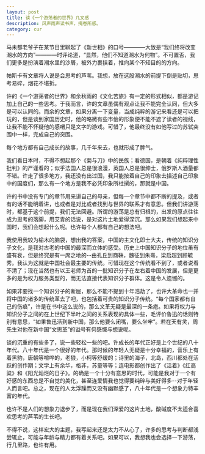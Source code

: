 ```yaml
---
layout: post
title: 读《一个游荡者的世界》几文感
description: 风声雨声读书声，掩卷所感。
category: cur
---
```


马未都老爷子在某节目里聊起了《新世相》的口号————大致是“我们终将改变潮水的方向”————时评论道，“显然，他们不知道潮水为何物”。不可置否，我们更多是扮演着潮水里的沙屑，被外力裹挟着，推向某个不知目的的方向。

帕斯卡有文章将人说是会思考的芦苇。我想，放在这股潮水的前提下倒是贴切，思考易碎，烟花不堪折。

许的《一个游荡者的世界》和余秋雨的《文化苦旅》有一定的形式相似，都是游记加上自己的一些思考。于我而言，许的文章虽偶有观点让我不能完全认同，但大多是可以认同的。而余的文章，如果分离一下变量，当成纯粹的游记来看还是可以把玩的，但是谈到家国历史时，他的略微有些市侩的形象便不能不遮了读者的视线，让我不能不怀疑他的感喟只是文字的游戏。可惜了，他最终没有如他写过的苏轼突围中一样，完成自己的突围。

每个地方都有自己成长的故事，几千年来去，也就形成了脾气。

我们看日本时，不得不想起那个《菊与刀》中的民族；看德国，是朝着《纯粹理性批判》的严谨看的；似乎法国人总是很浪漫，英国人总是很绅士，俄罗斯人酒量都不错。许走了很多地方，我还没有出过国，我只能按着自己的印象去描述自己印象中的国度们，那么有一个地方是我不必凭印象所杜撰的，那就是中国。

许的书中没有专门的章节用来讲自己的母亲，但每一个章节中都不断的提及，或者有的话不能明着讲，也或者是对比或者找到与世界的联系才有意思。但我们讲游荡时，都基于这个前提，我们无法回避。所谓的游荡是总有归根的，出发的原点往往成为思考的落脚，用艾青的话说，是对这片土地爱得深沉。那么如果我们想起来中国时，我们会想起什么呢。也许每个人都有自己的想法吧。

我使用我较为榆木的脑袋，想出我的答案，中国的主文化即士大夫，传统的知识分子文化，是我对古老的中国的最深而立体的感受。历史上中国知识分子的地位虽有盛有衰，但是终究是有一席之地的--由孔丘到商鞅，魏征到朱熹，梁启超到顾毓秀。我认为这就是中国社会最主要的传统。可惜现在这个传统看不到了，或者说看不清了；现在当然也有以王老师为首的一批知识分子在左右着中国的发展，但是更多的是为权力服务类型的，而无法直接代表知识分子群体。这是令人遗憾的。

如果非要找一个知识分子的断层，那么不能不提到十年浩劫了，也许大革命也一并将中国的诸多的传统革去了吧，也包括着可贵的知识分子传统。“每个国家都有自己的伤痕”，许是在书中这么说的，那么文革无疑是最深的一条疤。如果将权力与知识分子之间的在上世纪下半叶之间的关系表现的具体一些，毛评价鲁迅的话则特别有意思，“如果鲁迅活到新中国，那么他要么闭嘴，要么坐牢”。若在天有灵，周先生对他在新中国“文思革”的谥号有何感慨与想说呢。

谈的沉重的有些多了，说一些轻松一些的吧。许成长的年代正好是上个世纪的八十年代。八十年代是一个很好的年代。那时候的年轻人无疑是十分幸福的，音乐上有着黑豹，唐朝等喧哗的，老狼，小柯等舒缓的；诗里的海子，北岛，西川都处在活跃的创作期；文学上有余华，格非，苏童等等；连电影都创作出了《活着》《红高粱》和《阳光灿烂的日子》。的确是一个十分有意思的时代，可能是我对于一个有好感的东西总是不自觉的美化，甚至连爱情我也觉得要纯碎与美好得多--对于年轻人而言吧。总之，现在的人太浮躁而又没有幽默感了，八十年代是一个想象力特丰富的年代。

也许不是人们的想象力退步了，而是现在我们深爱的这片土地，酸碱度不太适合喜欢思考的芦苇的生长吧。

不得不说，这样宏大的主题，我写起来还是太力不从心了，许多的思考与判断都浅尝辄止，可能与年龄与精力都有着关系吧。如果可以，我想我也会选择一下游荡，行几里路，也许有用。
